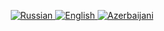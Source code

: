 <div align="center">
  <!-- Флаги языков -->
  <p>
    <a href="#русский">
      <img src="https://img.shields.io/badge/Русский-🇷🇺-critical?style=for-the-badge&logo=russian&logoColor=white" alt="Russian">
    </a>
    <a href="#english">
      <img src="https://img.shields.io/badge/English-🇬🇧-blue?style=for-the-badge&logo=english&logoColor=white" alt="English">
    </a>
    <a href="#azərbaycanca">
      <img src="https://img.shields.io/badge/Azərbaycan-🇦🇿-green?style=for-the-badge&color=89CFF0&logo=azurepipelines&logoColor=blue" alt="Azerbaijani">
    </a>
  </p>
</div>
